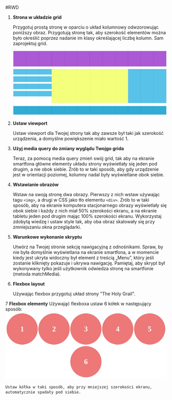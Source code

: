 #RWD

1. **Strona w układzie grid**

	Przygotuj prostą stronę w oparciu o układ kolumnowy odwzorowując poniższy obraz. Przygotują stronę tak, aby szerokość elementów można było określić poprzez nadanie im klasy określającej liczbę kolumn. Sam zaprojektuj grid.

	![grid](images/grid.jpg)

2. **Ustaw viewport**

	Ustaw viewport dla Twojej strony tak aby zawsze był taki jak szerokość urządzenia, a domyślne powiększenie miało wartość 1.

3. **Użyj media query do zmiany wyglądu Twojgo grida**

	Teraz, za pomocą media query zmień swój grid, tak aby na ekranie smartfona główne elementy układu strony wyświetlały się jeden pod drugim, a nie obok siebie. Zrób to w taki sposób, aby gdy urządzenie jest w orientacji poziomej, kolumny nadal były wyświetlane obok siebie. 

4. **Wstawianie obrazów**

	Wstaw na swoją stronę dwa obrazy. Pierwszy z nich wstaw używając tagu ```<img>```, a drugi w CSS jako tło elementu ```<div>```. Zrób to w taki sposób, aby na ekranie komputera stacjonarnego obrazy wyświetlały się obok siebie i każdy z nich miał 50% szerokości ekranu, a na ekranie tabletu jeden pod drugim mając 100% szerokości ekranu.
	Wykorzystaj zdobytą wiedzę i ustaw style tak, aby oba obraz skalowały się przy zmniejszaniu okna przeglądarki.


5. **Warunkowe wykonanie skryptu**

	Utwórz na Twojej stronie sekcję nawigacyjną z odnośnikami. Spraw, by nie była domyślnie wyświetlana na ekranie smartfona, a w momencie kiedy jest ukryta widoczny był element z treścią „Menu”, który jeśli zostanie kliknięty pokazuje i ukrywa nawigację. Pamiętaj, aby skrypt był wykonywany tylko jeśli użytkownik odwiedza stronę na smartfonie (metoda matchMedia).

6. **Flexbox layout**

	Używając flexbox przygotuj układ strony "The Holy Grail".

7 **Flexbox elementy**
	Używająć flexboxa ustaw 6 kółek w następujący sposób:
	![Flexbox](images/flex1.jpg)

	Ustaw kółka w taki sposób, aby przy mniejszej szerokości ekranu, automatycznie spadały pod siebie.